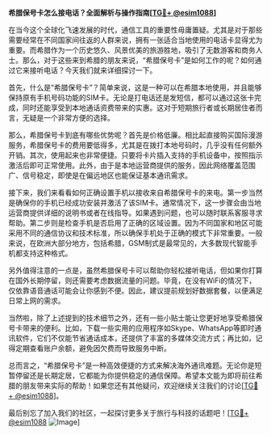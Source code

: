 **希腊保号卡怎么接电话？全面解析与操作指南[[TG💪+ @esim1088](https://t.me/s/esim1088)]**

在当今这个全球化飞速发展的时代，通信工具的重要性毋庸置疑。尤其是对于那些需要经常在不同国家间往返的人群来说，拥有一张适合当地使用的电话卡显得尤为重要。而希腊作为一个历史悠久、风景优美的旅游胜地，吸引了无数游客和商务人士。那么，对于这些来到希腊的朋友来说，“希腊保号卡”是如何工作的呢？如何通过它来接听电话？今天我们就来详细探讨一下。

首先，什么是“希腊保号卡”？简单来说，这是一种可以在希腊本地使用，并且能够保持原有手机号码功能的SIM卡。无论是打电话还是发短信，都可以通过这张卡完成，同时还能享受到本地通话资费带来的实惠。这对于短期旅行者或长期居住者而言，无疑是一个非常方便的选择。

那么，希腊保号卡到底有哪些优势呢？首先是价格低廉。相比起直接购买国际漫游服务，希腊保号卡的费用要低得多，尤其是在拨打本地号码时，几乎没有任何额外开销。其次，使用起来也非常便捷。只要将卡片插入支持的手机设备中，按照指示激活后即可正常使用。此外，由于是本地运营商提供的服务，因此网络覆盖范围广、信号稳定，即使是在偏远地区也能保证基本通讯需求。

接下来，我们来看看如何正确设置手机以接收来自希腊保号卡的来电。第一步当然是确保你的手机已经成功安装并激活了该SIM卡。通常情况下，这一步骤会由当地运营商提供详细的说明书或者在线指导。如果遇到问题，也可以随时联系客服寻求帮助。第二步则是检查手机是否启用了正确的区域设置。因为不同国家和地区可能采用不同的通信协议和技术标准，所以确保手机处于正确的模式下非常重要。一般来说，在欧洲大部分地方，包括希腊，GSM制式是最常见的，大多数现代智能手机都支持这种格式。

另外值得注意的一点是，虽然希腊保号卡可以帮助你轻松接听电话，但如果你打算在国外长期停留，则还需要考虑数据流量的问题。毕竟，在没有WiFi的情况下，仅依靠语音通话可能会让你感到不便。因此，建议提前规划好数据套餐，以便满足日常上网的需求。

当然啦，除了上述提到的技术细节之外，还有一些小贴士能让您更好地享受希腊保号卡带来的便利。比如，下载一些实用的应用程序如Skype、WhatsApp等即时通讯软件，它们不仅能节省通话成本，还提供了丰富的多媒体交流方式；再比如，记得定期查看账户余额，避免因欠费而导致服务中断。

总而言之，“希腊保号卡”是一种高效便捷的方式来解决海外通讯难题。无论你是短暂停留还是长期定居，它都能为你提供稳定的通信保障。希望本文能为即将前往希腊的朋友带来实际的帮助！如果您还有其他疑问，欢迎继续关注我们的讨论[[TG💪+ @esim1088](https://t.me/s/esim1088)]。

最后别忘了加入我们的社区，一起探讨更多关于旅行与科技的话题吧！[[TG💪+ @esim1088](https://t.me/s/esim1088) ![Image](https://i.postimg.cc/4NQfJmqS/Snipaste-2025-05-13-00-14-12.png)]